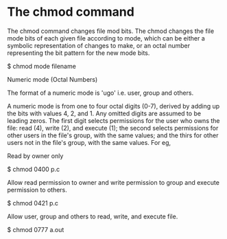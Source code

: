 # The chmod command

The chmod command changes file mod bits. The chmod changes the file mode bits of each given file according to mode, which can be either a symbolic representation of changes to make, or an octal number representing the bit pattern for the new mode bits.

$ chmod mode filename

Numeric mode (Octal Numbers)

The format of a numeric mode is 'ugo' i.e. user, group and others.

A numeric mode is from one to four octal digits (0-7), derived by adding up the bits with values 4, 2, and 1. Any omitted digits are assumed to be leading zeros. The first digit selects permissions for the user who owns the file: read (4), write (2), and execute (1); the second selects permissions for other users in the file's group, with the same values; and the thirs for other users not in the file's group, with the same values. For eg,

Read by owner only

$ chmod 0400 p.c

Allow read permission to owner and write permission to group and execute permission to others.

$ chmod 0421 p.c

Allow user, group and others to read, write, and execute file.

$ chmod 0777 a.out